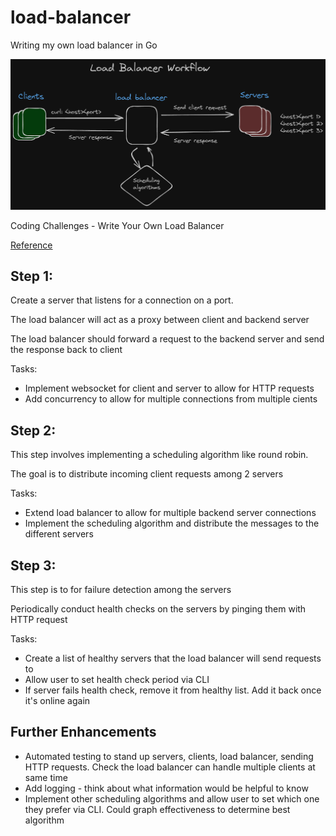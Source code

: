# load-balancer
Writing my own load balancer in Go

![workflow](workflow.png)

Coding Challenges - Write Your Own Load Balancer

[Reference](https://codingchallenges.fyi/challenges/challenge-load-balancer/)

## Step 1: 
Create a server that listens for a connection on a port.

The load balancer will act as a proxy between client and backend server

The load balancer should forward a request to the backend server and send the response back to client

Tasks:
- Implement websocket for client and server to allow for HTTP requests
- Add concurrency to allow for multiple connections from multiple cients

## Step 2:
This step involves implementing a scheduling algorithm like round robin.

The goal is to distribute incoming client requests among 2 servers

Tasks:
- Extend load balancer to allow for multiple backend server connections
- Implement the scheduling algorithm and distribute the messages to the different servers

## Step 3:
This step is to for failure detection among the servers

Periodically conduct health checks on the servers by pinging them with HTTP request

Tasks:
- Create a list of healthy servers that the load balancer will send requests to
- Allow user to set health check period via CLI
- If server fails health check, remove it from healthy list. Add it back once it's online again

## Further Enhancements
- Automated testing to stand up servers, clients, load balancer, sending HTTP requests. Check the load balancer can handle multiple clients at same time
- Add logging - think about what information would be helpful to know
- Implement other scheduling algorithms and allow user to set which one they prefer via CLI. Could graph effectiveness to determine best algorithm 
